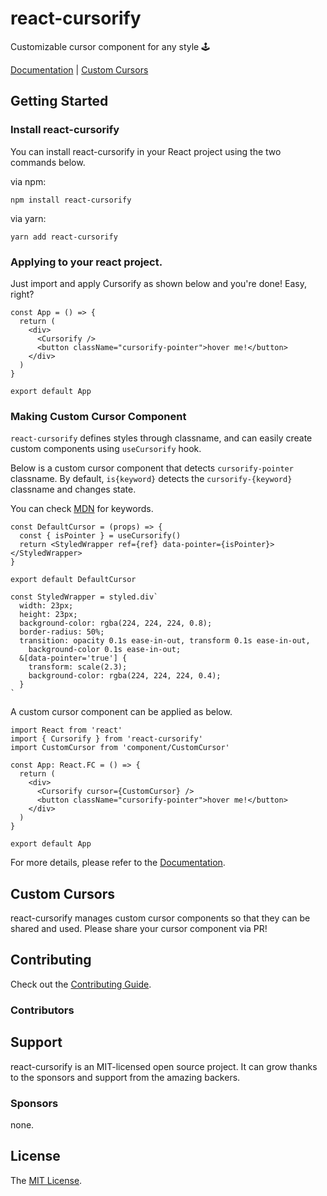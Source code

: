 # react-cursorify

Customizable cursor component for any style 🕹️

[Documentation](https://github.com/morethanmin/react-cursorify#getting-started) | [Custom Cursors](https://github.com/morethanmin/react-cursorify#custom-cursors)

## Getting Started

### Install react-cursorify

You can install react-cursorify in your React project using the two commands below.

via npm:

```
npm install react-cursorify
```

via yarn:

```
yarn add react-cursorify
```

### Applying to your react project.

Just import and apply Cursorify as shown below and you're done! Easy, right?

```tsx
const App = () => {
  return (
    <div>
      <Cursorify />
      <button className="cursorify-pointer">hover me!</button>
    </div>
  )
}

export default App
```

### Making Custom Cursor Component

`react-cursorify` defines styles through classname, and can easily create custom components using `useCursorify` hook.

Below is a custom cursor component that detects `cursorify-pointer` classname. By default, `is{keyword}` detects the `cursorify-{keyword}` classname and changes state.

You can check [MDN](https://developer.mozilla.org/en-US/docs/Web/CSS/cursor#values) for keywords.

```tsx
const DefaultCursor = (props) => {
  const { isPointer } = useCursorify()
  return <StyledWrapper ref={ref} data-pointer={isPointer}></StyledWrapper>
}

export default DefaultCursor

const StyledWrapper = styled.div`
  width: 23px;
  height: 23px;
  background-color: rgba(224, 224, 224, 0.8);
  border-radius: 50%;
  transition: opacity 0.1s ease-in-out, transform 0.1s ease-in-out,
    background-color 0.1s ease-in-out;
  &[data-pointer='true'] {
    transform: scale(2.3);
    background-color: rgba(224, 224, 224, 0.4);
  }
`
```

A custom cursor component can be applied as below.

```tsx
import React from 'react'
import { Cursorify } from 'react-cursorify'
import CustomCursor from 'component/CustomCursor'

const App: React.FC = () => {
  return (
    <div>
      <Cursorify cursor={CustomCursor} />
      <button className="cursorify-pointer">hover me!</button>
    </div>
  )
}

export default App
```

For more details, please refer to the [Documentation](https://github.com/morethanmin/react-cursorify#getting-started).

## Custom Cursors

react-cursorify manages custom cursor components so that they can be shared and used. Please share your cursor component via PR!

## Contributing

Check out the [Contributing Guide](.github/CONTRIBUTING.md).

### Contributors

<!--
Contributors template:
<a href="https://github.com/{username}"><img src="{src}" width="50px" alt="{username}" /></a>&nbsp;&nbsp;
-->

## Support

react-cursorify is an MIT-licensed open source project. It can grow thanks to the sponsors and support from the amazing backers.

### Sponsors

<!--
Sponsors template:
<a href="https://github.com/{uesrname}"><img src="{src}" width="50px" alt="{username}" /></a>&nbsp;&nbsp;
-->

none.

## License

The [MIT License](LICENSE).
